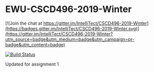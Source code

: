 # EWU-CSCD496-2019-Winter

[![Join the chat at https://gitter.im/IntelliTect/CSCD496-2019-Winter](https://badges.gitter.im/IntelliTect/CSCD496-2019-Winter.svg)](https://gitter.im/IntelliTect/CSCD496-2019-Winter?utm_source=badge&utm_medium=badge&utm_campaign=pr-badge&utm_content=badge)

[![Build Status](https://dev.azure.com/bhoward4/bhoward4/_apis/build/status/bhoward4-Azure%20Web%20App%20for%20ASP.NET-CI%20(1)?branchName=Assignment6)](https://dev.azure.com/bhoward4/bhoward4/_build/latest?definitionId=4&branchName=Assignment6)


Updated for assignment 1
